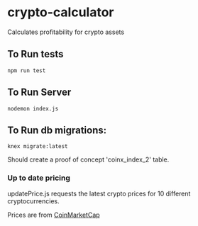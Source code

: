 # crypto-calculator
Calculates profitability for crypto assets

## To Run tests
`npm run test`

## To Run Server
`nodemon index.js`

## To Run db migrations:
`knex migrate:latest`

Should create a proof of concept 'coinx_index_2' table.

### Up to date pricing
updatePrice.js requests the latest crypto prices for 10 different cryptocurrencies.

Prices are from [CoinMarketCap](https://coinmarketcap.com/)
